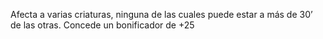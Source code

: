 Afecta a varias criaturas, ninguna de las cuales puede estar a más de 30’ de las otras.
Concede un bonificador de +25
